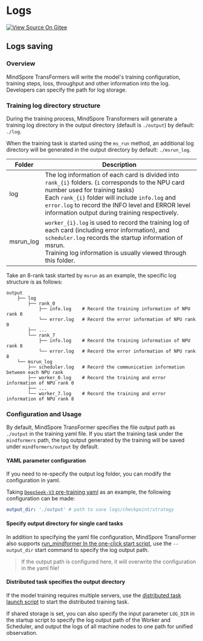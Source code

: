 # Logs

[![View Source On Gitee](https://mindspore-website.obs.cn-north-4.myhuaweicloud.com/website-images/master/resource/_static/logo_source_en.svg)](https://gitee.com/mindspore/docs/blob/master/docs/mindformers/docs/source_en/function/logs.md)

## Logs saving

### Overview

MindSpore TransFormers will write the model's training configuration, training steps, loss, throughput and other information into the log. Developers can specify the path for log storage.

### Training log directory structure

During the training process, MindSpore Transformers will generate a training log directory in the output directory (default is `./output`) by default: `./log`.

When the training task is started using the `ms_run` method, an additional log directory will be generated in the output directory by default: `./msrun_log`.

| Folder    | Description                                                                                                                                                                                                                                                                                       |
|-----------|---------------------------------------------------------------------------------------------------------------------------------------------------------------------------------------------------------------------------------------------------------------------------------------------------|
| log       | The log information of each card is divided into `rank_{i}` folders. (`i` corresponds to the NPU card number used for training tasks)<br>Each `rank_{i}` folder will include `info.log` and `error.log` to record the INFO level and ERROR level information output during training respectively. |
| msrun_log | `worker_{i}.log` is used to record the training log of each card (including error information), and `scheduler.log` records the startup information of msrun. <br>Training log information is usually viewed through this folder.                                                                 |

Take an 8-rank task started by `msrun` as an example, the specific log structure is as follows:

```text
output
    ├── log
        ├── rank_0
            ├── info.log    # Record the training information of NPU rank 0
            └── error.log   # Record the error information of NPU rank 0
        ├── ...
        └── rank_7
            ├── info.log    # Record the training information of NPU rank 8
            └── error.log   # Record the error information of NPU rank 8
    └── msrun_log
        ├── scheduler.log   # Record the communication information between each NPU rank
        ├── worker_0.log    # Record the training and error information of NPU rank 0
        ├── ...
        └── worker_7.log    # Record the training and error information of NPU rank 8
```

### Configuration and Usage

By default, MindSpore TransFormer specifies the file output path as `./output` in the training yaml file. If you start the training task under the `mindformers` path, the log output generated by the training will be saved under `mindformers/output` by default.

#### YAML parameter configuration

If you need to re-specify the output log folder, you can modify the configuration in yaml.

Taking [`DeepSeek-V3` pre-training yaml](https://gitee.com/mindspore/mindformers/blob/dev/research/deepseek3/deepseek3_671b/pretrain_deepseek3_671b.yaml#L2) as an example, the following configuration can be made:

```yaml
output_dir: './output' # path to save logs/checkpoint/strategy
```

#### Specify output directory for single card tasks

In addition to specifying the yaml file configuration, MindSpore TransFormer also supports [run_mindformer In the one-click start script](https://www.mindspore.cn/mindformers/docs/en/dev/function/start_tasks.html#run-mindformer-one-click-start-script),
use the `--output_dir` start command to specify the log output path.

> If the output path is configured here, it will overwrite the configuration in the yaml file!

#### Distributed task specifies the output directory

If the model training requires multiple servers, use the [distributed task launch script](https://www.mindspore.cn/mindformers/docs/en/dev/function/start_tasks.html#distributed-task-pull-up-script) to start the distributed training task.

If shared storage is set, you can also specify the input parameter `LOG_DIR` in the startup script to specify the log output path of the Worker and Scheduler, and output the logs of all machine nodes to one path for unified observation.
